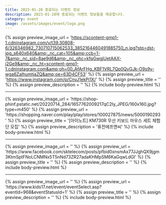 ```yaml
---
title: 2023-01-28 종료되는 이벤트 정보
description: 2023-01-28에 종료되는 이벤트 정보들을 제공합니다.
category: event
image: /assets/images/event/logo.png
---
```

{% assign preview_image_url = 'https://scontent-gmp1-1.cdninstagram.com/v/t39.30808-6/326346982_730710715062533_3852164460491885750_n.jpg?stp=dst-jpg_s640x640&amp;_nc_cat=105&amp;ccb=1-7&amp;_nc_sid=8ae9d6&amp;_nc_ohc=kfqGwgjUetAAX-j2Ge9&amp;_nc_ht=scontent-gmp1-1.cdninstagram.com&amp;oh=00_AfArFHg_KBF1VRL7Qp0QvGJk-O9s9y-wga6ZalhumtjaZQ&amp;oe=63D4CF53' %}
{% assign preview_url = 'https://www.instagram.com/p/CnvJ1ekPj1X/' %}
{% assign preview_title = '' %}
{% assign preview_description = '' %}
{% include body-preview.html %}
<hr>{% assign preview_image_url = 'https://shop-phinf.pstatic.net/20220714_284/1657762009217qC2Iy_JPEG/160x160.jpg?type=m450' %}
{% assign preview_url = 'https://shopping.naver.com/play/play/stores/100027875/news/5000190293' %}
{% assign preview_title = '[아이노트] KM730R 무선 키보드 마우스 세트 체험단 모집' %}
{% assign preview_description = '퓨전에프앤씨' %}
{% include body-preview.html %}
<hr>{% assign preview_image_url = '' %}
{% assign preview_url = 'https://www.facebook.com/sktelecom/posts/pfbid0xnsmAx77JJghQX9jgm3KtmSptFNoLCNMNx5T5nNd73ZR27adaKHMpSM6KaGqwLdGl' %}
{% assign preview_title = '' %}
{% assign preview_description = '' %}
{% include body-preview.html %}
<hr>{% assign preview_image_url = '' %}
{% assign preview_url = 'https://www.kids17.net/event/eventSelect.asp?eventId=968&eventStatusId=1' %}
{% assign preview_title = '' %}
{% assign preview_description = '' %}
{% include body-preview.html %}